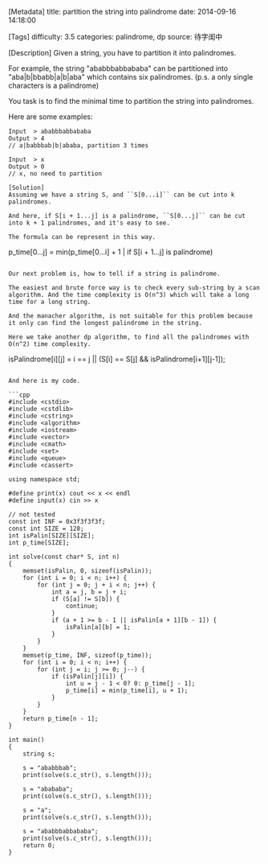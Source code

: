 [Metadata]
title: partition the string into palindrome
date: 2014-09-16 14:18:00

[Tags]
difficulty: 3.5
categories: palindrome, dp
source: 待字闺中

[Description]
Given a string, you have to partition it into palindromes. 

For example, the string "ababbbabbababa" can be partitioned into  "aba|b|bbabb|a|b|aba" which contains six palindromes. (p.s. a only single characters is a palindrome)

You task is to find the minimal time to partition the string into palindromes.

Here are some examples:

```
Input  > ababbbabbababa
Output > 4
// a|babbbab|b|ababa, partition 3 times

Input  > x
Output > 0
// x, no need to partition

[Solution]
Assuming we have a string S, and ``S[0...i]`` can be cut into k palindromes.

And here, if S[i + 1...j] is a palindrome, ``S[0...j]`` can be cut into k + 1 palindromes, and it's easy to see.

The formula can be represent in this way.

```
p_time[0...j] = min(p_time[0...i] + 1 | if S[i + 1...j] is palindrome)
```

Our next problem is, how to tell if a string is palindrome.

The easiest and brute force way is to check every sub-string by a scan algorithm. And the time complexity is O(n^3) which will take a long time for a long string.

And the manacher algorithm, is not suitable for this problem because it only can find the longest palindrome in the string.

Here we take another dp algorithm, to find all the palindromes with O(n^2) time complexity.

```
isPalindrome[i][j] = i == j || (S[i] == S[j] && isPalindrome[i+1][j-1]);
```

And here is my code.

```cpp
#include <cstdio>
#include <cstdlib>
#include <cstring>
#include <algorithm>
#include <iostream>
#include <vector>
#include <cmath>
#include <set>
#include <queue>
#include <cassert>

using namespace std;

#define print(x) cout << x << endl
#define input(x) cin >> x

// not tested
const int INF = 0x3f3f3f3f;
const int SIZE = 128;
int isPalin[SIZE][SIZE];
int p_time[SIZE];

int solve(const char* S, int n)
{
    memset(isPalin, 0, sizeof(isPalin));
    for (int i = 0; i < n; i++) {
        for (int j = 0; j + i < n; j++) {
            int a = j, b = j + i;
            if (S[a] != S[b]) {
                continue;
            }
            if (a + 1 >= b - 1 || isPalin[a + 1][b - 1]) {
                isPalin[a][b] = 1;
            }
        }
    }
    memset(p_time, INF, sizeof(p_time));
    for (int i = 0; i < n; i++) {
        for (int j = i; j >= 0; j--) {
            if (isPalin[j][i]) {
                int u = j - 1 < 0? 0: p_time[j - 1];
                p_time[i] = min(p_time[i], u + 1);
            }
        }
    }
    return p_time[n - 1];
}

int main()
{
    string s;

    s = "ababbbab";
    print(solve(s.c_str(), s.length()));

    s = "abababa";
    print(solve(s.c_str(), s.length()));

    s = "a";
    print(solve(s.c_str(), s.length()));

    s = "ababbbabbababa";
    print(solve(s.c_str(), s.length()));
    return 0;
}
```
